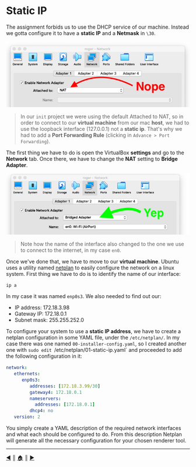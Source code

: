 # Static IP
The assignment forbids us to use the DHCP service of our machine. Instead we gotta configure it to have a **static IP** and a **Netmask** in `\30`.

![no nat](./images/network_security/01_no_nat.png)

> In our `init` project we were using the default Attached to NAT, so in order to connect to our **virtual machine** from our mac **host**, we had to use the loopback interface (127.0.0.1) not a **static ip**. That's why we had to add a **Port Forwarding Rule** (clicking in `Advance > Port Forwarding`).

The first thing we have to do is open the VirtualBox **settings** and go to the **Network** tab. Once there, we have to change the **NAT** setting to **Bridge Adapter**.

![bridged adapter](./images/network_security/02_bridged_adapter.png)

> Note how the name of the interface also changed to the one we use to connect to the internet, in my case `en0`.

Once we've done that, we have to move to our **virtual machine**. Ubuntu uses a utility named [netplan](https://netplan.io/) to easily configure the network on a linux system. First thing we have to do is to identify the name of our interface:
```
ip a
```
In my case it was named `enp0s3`. We also needed to find out our:

* IP address:  172.18.3.98
* Gateway IP:  172.18.0.1
* Subnet mask: 255.255.252.0

To configure your system to use a **static IP address**, we have to create a netplan configuration in some YAML file, under the `/etc/netplan/`. In my case there was one named `00-installer-config.yaml`, so I created another one with `sudo edit `/etc/netplan/01-static-ip.yaml` and proceeded to add the following configuration in it:
```yaml
network:
   ethernets:
      enp0s3:
         addresses: [172.18.3.99/30]
         gateway4: 172.18.0.1
         nameservers:
           addresses: [172.18.0.1]
         dhcp4: no
   version: 2
```

You simply create a YAML description of the required network interfaces and what each should be configured to do. From this description Netplan will generate all the necessary configuration for your chosen renderer tool.

---
<!-- navigation links -->
[:arrow_backward:][back] ║ [:house:][home] ║ [:arrow_forward:][next]

[home]: ../README.md
[back]: ../README.md
[next]: ./ssh.md